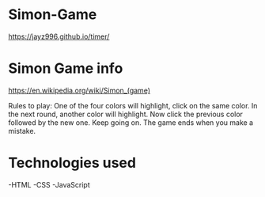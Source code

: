 # Simon-Game


https://jayz996.github.io/timer/


# Simon Game info
https://en.wikipedia.org/wiki/Simon_(game)

Rules to play:
One of the four colors will highlight, click on the same color.
In the next round, another color will highlight. Now click the previous color followed by the new one.
Keep going on.
The game ends when you make a mistake.


# Technologies used

-HTML
-CSS
-JavaScript
